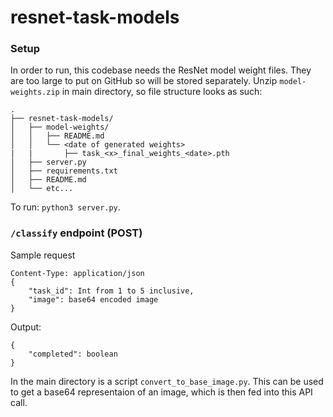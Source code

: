 # resnet-task-models


### Setup
In order to run, this codebase needs the ResNet model weight files. They are too large to put on GitHub so will be stored separately. Unzip `model-weights.zip` in main directory, so file structure looks as such:

```
.
├── resnet-task-models/
│   ├── model-weights/
│   │   ├── README.md
│   │   └── <date of generated weights>
|   |       ├── task_<x>_final_weights_<date>.pth
│   ├── server.py
│   ├── requirements.txt
│   ├── README.md
│   └── etc...

```

To run: `python3 server.py`.


### `/classify` endpoint (POST)
Sample request


```
Content-Type: application/json
{
    "task_id": Int from 1 to 5 inclusive,
    "image": base64 encoded image
}
```

Output:
```
{
    "completed": boolean
}
```


In the main directory is a script `convert_to_base_image.py`. This can be used to get a base64 representaion of an image, which is then fed into this API call.  
